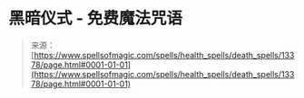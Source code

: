 <!--yml

分类：未分类

日期：2024年06月12日 18:51:50

-->

# 黑暗仪式 - 免费魔法咒语

> 来源：[https://www.spellsofmagic.com/spells/health_spells/death_spells/13378/page.html#0001-01-01](https://www.spellsofmagic.com/spells/health_spells/death_spells/13378/page.html#0001-01-01)
